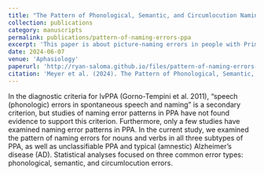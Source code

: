 ```yaml
---
title: "The Pattern of Phonological, Semantic, and Circumlocution Naming Errors for Nouns and Verbs in Primary Progressive Aphasia"
collection: publications
category: manuscripts
permalink: publications/pattern-of-naming-errors-ppa
excerpt: 'This paper is about picture-naming errors in people with Primary Progressive Aphasia'
date: 2024-06-07
venue: 'Aphasiology'
paperurl: 'http://ryan-saloma.github.io/files/pattern-of-naming-errors-ppa.pdf'
citation: 'Meyer et al. (2024). The Pattern of Phonological, Semantic, and Circumlocution Naming Errors for Nouns and Verbs in Primary Progressive Aphasia. <i>Aphasiology</i>, 1-25. https://doi.org/10.1080/02687038.2024.2361961'
---
```


In the diagnostic criteria for lvPPA (Gorno-Tempini et al. 2011), “speech (phonologic) errors in spontaneous speech and naming” is a secondary criterion, but studies of naming error patterns in PPA have not found evidence to support this criterion. Furthermore, only a few studies have examined naming error patterns in PPA. In the current study, we examined the pattern of naming errors for nouns and verbs in all three subtypes of PPA, as well as unclassifiable PPA and typical (amnestic) Alzheimer’s disease (AD). Statistical analyses focused on three common error types: phonological, semantic, and circumlocution errors.
